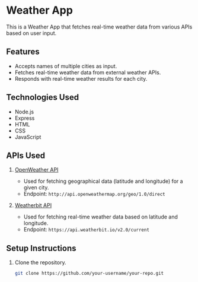 # Weather App

This is a Weather App that fetches real-time weather data from various APIs based on user input.

## Features

- Accepts names of multiple cities as input.
- Fetches real-time weather data from external weather APIs.
- Responds with real-time weather results for each city.

## Technologies Used

- Node.js
- Express
- HTML
- CSS
- JavaScript

## APIs Used

1. [OpenWeather API](https://openweathermap.org/)
   - Used for fetching geographical data (latitude and longitude) for a given city.
   - Endpoint: `http://api.openweathermap.org/geo/1.0/direct`

2. [Weatherbit API](https://www.weatherbit.io/)
   - Used for fetching real-time weather data based on latitude and longitude.
   - Endpoint: `https://api.weatherbit.io/v2.0/current`

## Setup Instructions

1. Clone the repository.

   ```bash
   git clone https://github.com/your-username/your-repo.git
